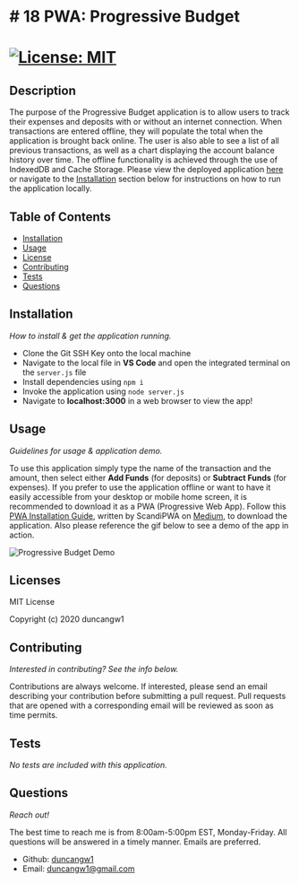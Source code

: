 # # 18 PWA: Progressive Budget

# [![License: MIT](https://img.shields.io/badge/License-MIT-yellow.svg)](https://opensource.org/licenses/MIT)

## Description

The purpose of the Progressive Budget application is to allow users to track their expenses and deposits with or without an internet connection. When transactions are entered offline, they will populate the total when the application is brought back online. The user is also able to see a list of all previous transactions, as well as a chart displaying the account balance history over time. The offline functionality is achieved through the use of IndexedDB and Cache Storage. Please view the deployed application [here](https://progressive-budget-33.herokuapp.com/) or navigate to the [Installation](#installation) section below for instructions on how to run the application locally.

## Table of Contents

- [Installation](#installation)
- [Usage](#usage)
- [License](#licenses)
- [Contributing](#contributing)
- [Tests](#tests)
- [Questions](#questions)

## Installation

_How to install & get the application running._

- Clone the Git SSH Key onto the local machine
- Navigate to the local file in **VS Code** and open the integrated terminal on the `server.js` file
- Install dependencies using `npm i`
- Invoke the application using `node server.js`
- Navigate to **localhost:3000** in a web browser to view the app!

## Usage

_Guidelines for usage & application demo._

To use this application simply type the name of the transaction and the amount, then select either **Add Funds** (for deposits) or **Subtract Funds** (for expenses). If you prefer to use the application offline or want to have it easily accessible from your desktop or mobile home screen, it is recommended to download it as a PWA (Progressive Web App). Follow this [PWA Installation Guide](https://medium.com/progressivewebapps/how-to-install-a-pwa-to-your-device-68a8d37fadc1), written by ScandiPWA on [Medium](https://medium.com/), to download the application. Also please reference the gif below to see a demo of the app in action.

![Progressive Budget Demo](public/assets/images/ProgressiveBudget.gif)

## Licenses

MIT License

Copyright (c) 2020 duncangw1

## Contributing

_Interested in contributing? See the info below._

Contributions are always welcome. If interested, please send an email describing your contribution before submitting a pull request. Pull requests that are opened with a corresponding email will be reviewed as soon as time permits.

## Tests

_No tests are included with this application._

## Questions

_Reach out!_

The best time to reach me is from 8:00am-5:00pm EST, Monday-Friday. All questions will be answered in a timely manner. Emails are preferred.

- Github: [duncangw1](https://github.com/duncangw1)
- Email: duncangw1@gmail.com
